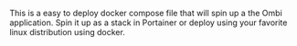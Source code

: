 This is a easy to deploy docker compose file that will spin up a the Ombi  application. Spin it up as a stack in Portainer or deploy using your favorite linux distribution using docker.
